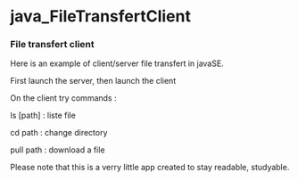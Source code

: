 # java_FileTransfertClient
<h3>File transfert client</h3>
<p>Here is an example of client/server file transfert in javaSE.</p>
<p>First launch the server, then launch the client<p>
<p>On the client try commands :</p>
<p>ls [path] : liste file</p>
<p>cd path : change directory</p>
<p>pull path : download a file</p>
<p>Please note that this is a verry little app created to stay readable, studyable.</p>
